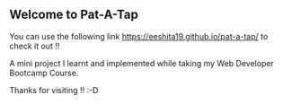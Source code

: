 ## Welcome to Pat-A-Tap

You can use the following link https://eeshita19.github.io/pat-a-tap/ to check it out !!

A mini project I learnt and implemented while taking my Web Developer Bootcamp Course.

Thanks for visiting !! :-D

